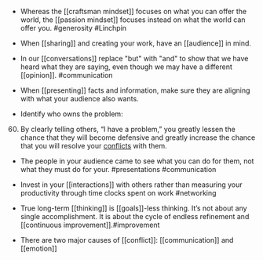 - Whereas the [[craftsman mindset]] focuses on what you can offer the world, the [[passion mindset]] focuses instead on what the world can offer you. #generosity #Linchpin

- When [[sharing]] and creating your work, have an [[audience]] in mind.

- In our [[conversations]] replace "but" with "and" to show that we have heard what they are saying, even though we may have a different [[opinion]]. #communication

- When [[presenting]] facts and information, make sure they are aligning with what your audience also wants.

- Identify who owns the problem:
60. By clearly telling others, “I have a problem,” you greatly lessen the chance that they will become defensive and greatly increase the chance that you will resolve your [conflicts]([[conflict]]) with them.

- The people in your audience came to see what you can do for them, not what they must do for your. #presentations #communication

- Invest in your [[interactions]] with others rather than measuring your productivity through time clocks spent on work #networking

- True long-term [[thinking]] is [[goals]]-less thinking. It’s not about any single accomplishment. It is about the cycle of endless refinement and [[continuous improvement]].#improvement

- There are two major causes of [[conflict]]: [[communication]] and [[emotion]]
